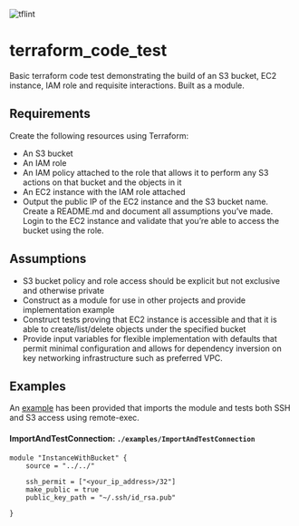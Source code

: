 ![tflint](https://github.com/phatjmo/terraform_code_test/workflows/.github/workflows/tflint.yml/badge.svg)

# terraform_code_test
Basic terraform code test demonstrating the build of an S3 bucket, EC2 instance, IAM role and requisite interactions. Built as a module.

## Requirements

Create the following resources using Terraform:
* An S3 bucket
* An IAM role
* An IAM policy attached to the role that allows it to perform any S3 actions on that bucket and the objects in it
* An EC2 instance with the IAM role attached
* Output the public IP of the EC2 instance and the S3 bucket name.
Create a README.md and document all assumptions you’ve made. Login to the EC2 instance and validate that you’re able to access the bucket using the role.

## Assumptions

* S3 bucket policy and role access should be explicit but not exclusive and otherwise private
* Construct as a module for use in other projects and provide implementation example
* Construct tests proving that EC2 instance is accessible and that it is able to create/list/delete objects under the specified bucket
* Provide input variables for flexible implementation with defaults that permit minimal configuration and allows for dependency inversion on key networking infrastructure such as preferred VPC.

## Examples
An [example](./examples/ImportAndTestConnection/README.md) has been provided that imports the module and tests both SSH and S3 access using remote-exec.

#### ImportAndTestConnection: `./examples/ImportAndTestConnection`

```hcl
module "InstanceWithBucket" {
    source = "../../"

    ssh_permit = ["<your_ip_address>/32"]
    make_public = true
    public_key_path = "~/.ssh/id_rsa.pub"

}
```